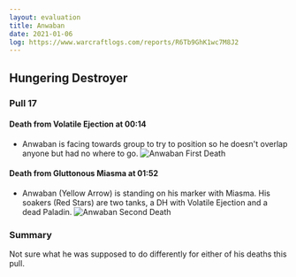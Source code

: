 ```yaml
---
layout: evaluation
title: Anwaban
date: 2021-01-06
log: https://www.warcraftlogs.com/reports/R6Tb9GhK1wc7M8J2
---
```


## Hungering Destroyer

### Pull 17

#### Death from Volatile Ejection at 00:14
- Anwaban is facing towards group to try to position so he doesn't overlap anyone but had no where to go.
![Anwaban First Death](../../../assets/Hungering_Anwaban_Death_Pull17_0014.jpg)

#### Death from Gluttonous Miasma at 01:52
- Anwaban (Yellow Arrow) is standing on his marker with Miasma.  His soakers (Red Stars) are two tanks, a DH with Volatile Ejection and a dead Paladin.
![Anwaban Second Death](../../../assets/Hungering_Anwaban_Death_Pull17_0150.jpg)

### Summary

Not sure what he was supposed to do differently for either of his deaths this pull.